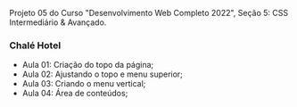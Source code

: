 Projeto 05 do Curso "Desenvolvimento Web Completo 2022", Seção 5: CSS Intermediário & Avançado.

### Chalé Hotel

- Aula 01: Criação do topo da página;
- Aula 02: Ajustando o topo e menu superior;
- Aula 03: Criando o menu vertical;
- Aula 04: Área de conteúdos;